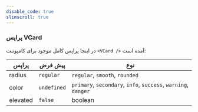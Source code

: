 ```yaml
---
disable_code: true
slimscroll: true
---
```


### پراپس VCard

در اینجا پراپس کامل موجود برای کامپوننت `<VCard />` آمده است:

| پراپس    | پیش فرض                                       | نوع                                                            |
| -------- | --------------------------------------------- | -------------------------------------------------------------- |
| radius   | <span class="is-string">`regular`</span>      | `regular`, `smooth`, `rounded`                                 |
| color    | <span class="is-undefined">`undefined`</span> | `primary`, `secondary`, `info`, `success`, `warning`, `danger` |
| elevated | <span class="is-boolean">`false`</span>       | boolean                                                        |
